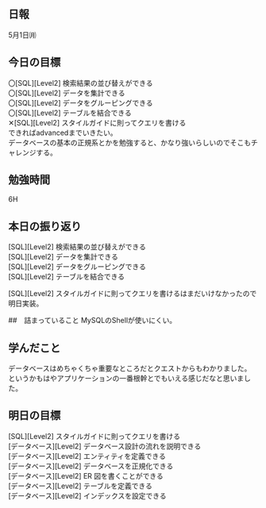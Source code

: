 ## 日報
5月1日㈪

## 今日の目標
〇[SQL][Level2] 検索結果の並び替えができる  
〇[SQL][Level2] データを集計できる  
〇[SQL][Level2] データをグルーピングできる  
〇[SQL][Level2] テーブルを結合できる  
✕[SQL][Level2] スタイルガイドに則ってクエリを書ける  
できればadvancedまでいきたい。  
データベースの基本の正規系とかを勉強すると、かなり強いらしいのでそこもチャレンジする。

## 勉強時間
6H

## 本日の振り返り
[SQL][Level2] 検索結果の並び替えができる  
[SQL][Level2] データを集計できる  
[SQL][Level2] データをグルーピングできる  
[SQL][Level2] テーブルを結合できる  

[SQL][Level2] スタイルガイドに則ってクエリを書けるはまだいけなかったので明日実装。

##　詰まっていること
MySQLのShellが使いにくい。

## 学んだこと
データベースはめちゃくちゃ重要なところだとクエストからもわかりました。  
というかもはやアプリケーションの一番根幹とでもいえる感じだなと思いました。  

## 明日の目標
[SQL][Level2] スタイルガイドに則ってクエリを書ける  
[データベース][Level2] データベース設計の流れを説明できる  
[データベース][Level2] エンティティを定義できる  
[データベース][Level2] データベースを正規化できる  
[データベース][Level2] ER 図を書くことができる  
[データベース][Level2] テーブルを定義できる  
[データベース][Level2] インデックスを設定できる  


